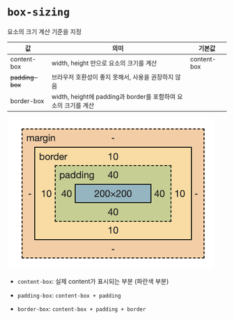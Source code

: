 # `box-sizing`

요소의 크기 계산 기준을 지정

| 값              | 의미                                                           | 기본값      |
| --------------- | -------------------------------------------------------------- | ----------- |
| content-box     | width, height 만으로 요소의 크기를 계산                        | content-box |
| ~~padding-box~~ | 브라우저 호환성이 좋지 못해서, 사용을 권장하지 않음            |             |
| border-box      | width, height에 padding과 border를 포함하여 요소의 크기를 계산 |             |

![](./example.png)

- `content-box`: 실제 content가 표시되는 부분 (파란색 부분)

- `padding-box`: `content-box + padding`

- `border-box`: `content-box + padding + border`
